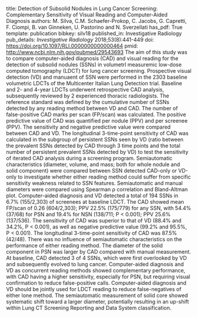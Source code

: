 title: Detection of Subsolid Nodules in Lung Cancer Screening: Complementary Sensitivity of Visual Reading and Computer-Aided Diagnosis
authors: M. Silva, C.M. Schaefer-Prokop, C. Jacobs, G. Capretti, F. Ciompi, B. van Ginneken, U. Pastorino and N. Sverzellati
has_pdf: True
template: publication
bibkey: silv18
published_in: Investigative Radiology
pub_details: <i>Investigative Radiology</i> 2018;53(8):441-449
doi: https://doi.org/10.1097/RLI.0000000000000464
pmid: http://www.ncbi.nlm.nih.gov/pubmed/29543693
The aim of this study was to compare computer-aided diagnosis (CAD) and visual reading for the detection of subsolid nodules (SSNs) in volumetrl measuremic low-dose computed tomography (LDCT) for lung cancer screening. Prospective visual detection (VD) and manuaent of SSN were performed in the 2303 baseline volumetric LDCTs of the Multicenter Italian Lung Detection trial. Baseline and 2- and 4-year LDCTs underwent retrospective CAD analysis, subsequently reviewed by 2 experienced thoracic radiologists. The reference standard was defined by the cumulative number of SSNs detected by any reading method between VD and CAD. The number of false-positive CAD marks per scan (FP/scan) was calculated. The positive predictive value of CAD was quantified per nodule (PPV) and per screenee (PPV). The sensitivity and negative predictive value were compared between CAD and VD. The longitudinal 3-time-point sensitivity of CAD was calculated in the subgroup of persistent SSNs seen by VD (ratio between the prevalent SSNs detected by CAD through 3 time points and the total number of persistent prevalent SSNs detected by VD) to test the sensitivity of iterated CAD analysis during a screening program. Semiautomatic characteristics (diameter, volume, and mass; both for whole nodule and solid component) were compared between SSN detected CAD-only or VD-only to investigate whether either reading method could suffer from specific sensitivity weakness related to SSN features. Semiautomatic and manual diameters were compared using Spearman ρ correlation and Bland-Altman plot. Computer-aided diagnosis and VD detected a total of 194 SSNs in 6.7% (155/2,303) of screenees at baseline LDCT. The CAD showed mean FP/scan of 0.26 (604/2,303); PPV 22.5% (175/779) for any SSN, with 54.4% (37/68) for PSN and 19.4% for NSN (138/711; P < 0.001); PPV 25.6% (137/536). The sensitivity of CAD was superior to that of VD (88.4% and 34.2%, P < 0.001), as well as negative predictive value (99.2% and 95.5%, P < 0.001). The longitudinal 3-time-point sensitivity of CAD was 87.5% (42/48). There was no influence of semiautomatic characteristics on the performance of either reading method. The diameter of the solid component in PSN was larger by CAD compared with manual measurement. At baseline, CAD detected 3 of 4 SSNs, which were first overlooked by VD and subsequently evolved to lung cancer. Computer-aided diagnosis and VD as concurrent reading methods showed complementary performance, with CAD having a higher sensitivity, especially for PSN, but requiring visual confirmation to reduce false-positive calls. Computer-aided diagnosis and VD should be jointly used for LDCT reading to reduce false-negatives of either lone method. The semiautomatic measurement of solid core showed systematic shift toward a larger diameter, potentially resulting in an up-shift within Lung CT Screening Reporting and Data System classification.

